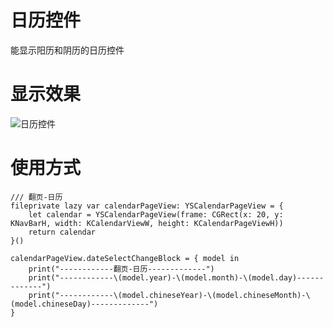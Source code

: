 # 日历控件
能显示阳历和阴历的日历控件

# 显示效果
![日历控件](https://img2020.cnblogs.com/blog/775305/202111/775305-20211109110512287-548004417.gif)  

# 使用方式
    /// 翻页-日历  
    fileprivate lazy var calendarPageView: YSCalendarPageView = {  
        let calendar = YSCalendarPageView(frame: CGRect(x: 20, y: KNavBarH, width: KCalendarViewW, height: KCalendarPageViewH))  
        return calendar  
    }()  
    
    calendarPageView.dateSelectChangeBlock = { model in  
        print("------------翻页-日历-------------")  
        print("------------\(model.year)-\(model.month)-\(model.day)-------------")  
        print("------------\(model.chineseYear)-\(model.chineseMonth)-\(model.chineseDay)-------------")  
    }  
